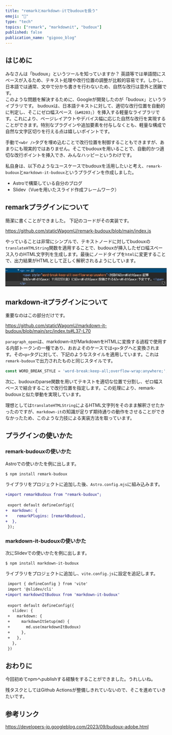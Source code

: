 ```yaml
---
title: "remarkとmarkdown-itでbudouxを扱う"
emoji: "🦒"
type: "tech"
topics: ["remark", "markdownit", "budoux"]
published: false
publication_name: "gigooo_blog"
---
```


## はじめに

みなさんは「budoux」というツールを知っていますか？
英語等では単語間にスペースが入るため、テキスト処理や改行位置の調整が比較的容易です。しかし、日本語では通常、文中で分かち書きを行わないため、自然な改行は意外と困難です。  
このような問題を解決するために、Googleが開発したのが「budoux」というライブラリです。
budouxは、日本語テキストに対して、適切な改行位置を自動的に判定し、そこにゼロ幅スペース（`&#8203;`）を挿入する軽量なライブラリです。これにより、ページレイアウトやデバイス幅に応じた自然な改行を実現することができます。特別なプラグインや追加要素を付与しなくとも、軽量な構成で自然な文字区切りを行える点は嬉しいポイントです。

手動で`<wbr />`タグを埋め込むことで改行位置を制御することもできますが、あまりにも現実的ではありません。そこでbudouxを用いることで、自動的かつ適切な改行ポイントを挿入でき、みんなハッピーというわけです。

私自身は、以下のようなユースケースでbudouxを活用したいと考え、`remark-budoux`と`markdown-it-budoux`というプラグインを作成しました。

- Astroで構築している自分のブログ
- Slidev（Vueを用いたスライド作成フレームワーク）

## remarkプラグインについて

簡潔に書くことができました。
下記のコードがその実装です。

https://github.com/staticWagomU/remark-budoux/blob/main/index.js

やっていることは非常にシンプルで、テキストノードに対してbudouxの`translateHTMLString`関数を適用することで、budouxが挿入したゼロ幅スペース入りのHTML文字列を生成します。最後にノードタイプを`html`に変更することで、出力結果がHTMLとして正しく解釈されるようにしています。

![](/images/20241000gigooo_budoux/img1.png)


## markdown-itプラグインについて

重要なのはこの部分だけです。

https://github.com/staticWagomU/markdown-it-budoux/blob/main/src/index.ts#L37-L70


`paragraph_open`は、markdown-itがMarkdownをHTMLに変換する過程で使用する内部トークンの一種であり、おおよそのケースでは`<p>`タグへと変換されます。その`<p>`タグに対して、下記のようなスタイルを適用しています。これは`remark-budoux`で出力されたものと同じスタイルです。

```ts
const WORD_BREAK_STYLE = 'word-break:keep-all;overflow-wrap:anywhere;';
```

次に、budouxのparse関数を用いてテキストを適切な位置で分割し、ゼロ幅スペースで結合することで改行位置を指定します。この処理により、remark-budouxと似た挙動を実現しています。

理想としては`translateHTMLString`によるHTML文字列をそのまま解釈させたかったのですが、`markdown-it`の知識が足りず期待通りの動作をさせることができなかったため、このような力技による実装方法を取っています。



## プラグインの使いかた


### remark-budouxの使いかた

Astroでの使いかたを例に出します。

```shell
$ npm install remark-budoux
```

ライブラリをプロジェクトに追加した後、`Astro.config.mjs`に組み込みます。

```diff js:Astro.config.mjs
+import remarkBudoux from "remark-budoux";

 export default defineConfig({
+  markdown: {
+    remarkPlugins: [remarkBudoux],
+  },
 });
```


### markdown-it-budouxの使いかた

次にSlidevでの使いかたを例に出します。

```shell
$ npm install markdown-it-budoux
```

ライブラリをプロジェクトに追加し、`vite.config.js`に設定を追記します。

```diff js:vite.config.js
 import { defineConfig } from 'vite'
 import '@slidev/cli'
+import markdownItBudoux from 'markdown-it-budoux'

 export default defineConfig({
   slidev: {
 +   markdown: {
 +     markdownItSetup(md) {
 +       md.use(markdownItBudoux)
 +     },
 +   },
   },
 })
```



## おわりに

今回初めてnpmへpublishする経験をすることができました。うれしいね。

残タスクとしてはGithub Actionsが整備しきれていないので、そこを進めていきたいです。

## 参考リンク

https://developers-jp.googleblog.com/2023/09/budoux-adobe.html
